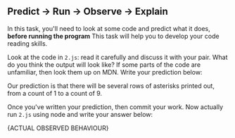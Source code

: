 ## Predict -> Run -> Observe -> Explain

In this task, you'll need to look at some code and predict what it does, **before running the program**
This task will help you to develop your code reading skills.


Look at the code in `2.js`: read it carefully and discuss it with your pair.
What do you think the output will look like?
If some parts of the code are unfamiliar, then look them up on MDN.
Write your prediction below:

Our prediction is that there will be several rows of asterisks printed out, from a count of 1 to a count of 9.

Once you've written your prediction, then commit your work. Now actually run `2.js` using node and write your answer below:

{ACTUAL OBSERVED BEHAVIOUR}